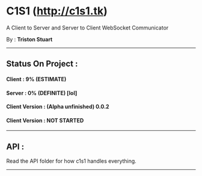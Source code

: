 # C1S1 (http://c1s1.tk)
A Client to Server and Server to Client WebSocket Communicator

By : **Triston Stuart**


--------------------------------------------------------

## Status On Project :
#### Client : 9% (ESTIMATE)
#### Server : 0% (DEFINITE) [lol]
#### Client Version : (Alpha unfinished) 0.0.2
#### Client Version : NOT STARTED

---------------------------------------------------------

## API :

Read the API folder for how c1s1 handles everything.

---------------------------------------------------------
